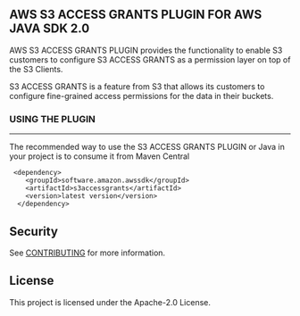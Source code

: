 ## AWS S3 ACCESS GRANTS PLUGIN FOR AWS JAVA SDK 2.0

AWS S3 ACCESS GRANTS PLUGIN provides the functionality to enable S3 customers to configure S3 ACCESS GRANTS as a permission layer on top of the S3 Clients.

S3 ACCESS GRANTS is a feature from S3 that allows its customers to configure fine-grained access permissions for the data in their buckets.

### USING THE PLUGIN

---

The recommended way to use the S3 ACCESS GRANTS PLUGIN or Java in your project is to consume it from Maven Central


```
 <dependency>
    <groupId>software.amazon.awssdk</groupId>
    <artifactId>s3accessgrants</artifactId>
    <version>latest version</version>
  </dependency>
```

## Security

See [CONTRIBUTING](CONTRIBUTING.md#security-issue-notifications) for more information.

## License

This project is licensed under the Apache-2.0 License.

